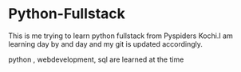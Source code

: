 # Python-Fullstack
This is me trying to learn python fullstack from Pyspiders Kochi.I am learning day by and day and my git is updated accordingly.

python , webdevelopment, sql are learned at the time